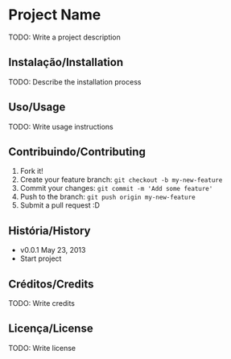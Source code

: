 # Project Name

TODO: Write a project description

## Instalação/Installation

TODO: Describe the installation process

## Uso/Usage

TODO: Write usage instructions

## Contribuindo/Contributing

1. Fork it!
2. Create your feature branch: `git checkout -b my-new-feature`
3. Commit your changes: `git commit -m 'Add some feature'`
4. Push to the branch: `git push origin my-new-feature`
5. Submit a pull request :D

## História/History

* v0.0.1 May 23, 2013
* Start project

## Créditos/Credits

TODO: Write credits

## Licença/License

TODO: Write license